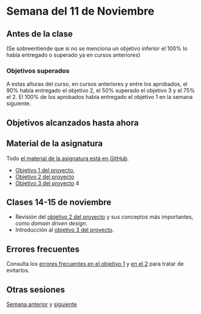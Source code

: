 # Semana del 11 de Noviembre

## Antes de la clase

(Se sobreentiende que si no se menciona un objetivo inferior el 100% lo había
entregado o superado ya en cursos anteriores)

### Objetivos superados

A estas alturas del curso, en cursos anteriores y entre los aprobados, el 90%
había entregado el objetivo 2, el 50% superado el objetivo 3 y el 75% el 2. El
100% de los aprobados había entregado el objetivo 1 en la semana siguiente.

## Objetivos alcanzados hasta ahora


## Material de la asignatura

Todo [el material de la asignatura está en GitHub](http://jj.github.io/IV).

* [Objetivo 1 del
   proyecto](http://jj.github.io/IV/documentos/proyecto/1.Planificacion),
* [Objetivo 2 del proyecto](http://jj.github.io/IV/documentos/proyecto/2.Modelo)
* [Objetivo 3 del proyecto](http://jj.github.io/IV/documentos/proyecto/3.Automatizar)
4
## Clases 14-15 de noviembre

* Revisión del [objetivo 2 del
  proyecto](http://jj.github.io/IV/documentos/proyecto/2.Modelo) y sus conceptos
  más importantes, como *domain driven design*.
* Introducción al [objetivo 3 del proyecto](http://jj.github.io/IV/documentos/proyecto/3.Automatizar).

## Errores frecuentes

Consulta los [errores frecuentes en el objetivo
1](../errores/objetivo-1.md) y [en el 2](../errores/objetivo-2.md) para
tratar de evitarlos.

## Otras sesiones

[Semana anterior](semana-08.md) y [siguiente](semana-10.md)

